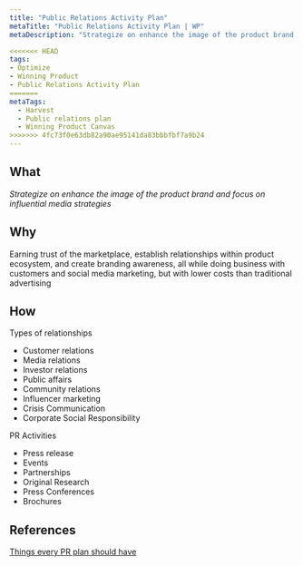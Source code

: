 ```yaml
---
title: "Public Relations Activity Plan"
metaTitle: "Public Relations Activity Plan | WP"
metaDescription: "Strategize on enhance the image of the product brand and focus on influential media strategies."

<<<<<<< HEAD
tags:
- Optimize
- Winning Product
- Public Relations Activity Plan
=======
metaTags:
  - Harvest
  - Public relations plan
  - Winning Product Canvas
>>>>>>> 4fc73f0e63db82a90ae95141da83bbbfbf7a9b24
---
```


## What
_Strategize on enhance the image of the product brand and focus on influential media strategies_

## Why
Earning trust of the marketplace, establish relationships within product ecosystem, and create branding awareness, all while doing business with customers and social media marketing, but with lower costs than traditional advertising

## How

Types of relationships
- Customer relations
- Media relations
- Investor relations
- Public affairs
- Community relations
- Influencer marketing
- Crisis Communication
- Corporate Social Responsibility

PR Activities
- Press release
- Events
- Partnerships
- Original Research
- Press Conferences
- Brochures

## References
[Things every PR plan should have](https://www.axiapr.com/blog/5-things-every-pr-plan-should-have)
